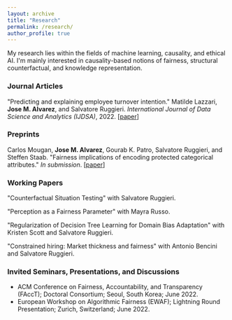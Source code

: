```yaml
---
layout: archive
title: "Research"
permalink: /research/
author_profile: true
---
```


My research lies within the fields of machine learning, causality, and ethical AI. I'm mainly interested in causality-based notions of fairness, structural counterfactual, and knowledge representation.

### Journal Articles 

"Predicting and explaining employee turnover intention." Matilde Lazzari, **Jose M. Alvarez**, and Salvatore Ruggieri. *International Journal of Data Science and Analytics (IJDSA)*, 2022. [[paper](https://link.springer.com/article/10.1007/s41060-022-00329-w)]

### Preprints

Carlos Mougan, **Jose M. Alvarez**, Gourab K. Patro, Salvatore Ruggieri, and Steffen Staab. "Fairness implications of encoding protected categorical attributes." *In submission*. [[paper](https://arxiv.org/abs/2201.11358)]

### Working Papers

"Counterfactual Situation Testing" with Salvatore Ruggieri.

"Perception as a Fairness Parameter" with Mayra Russo. 

"Regularization of Decision Tree Learning for Domain Bias Adaptation" with Kristen Scott and Salvatore Ruggieri.

"Constrained hiring: Market thickness and fairness" with Antonio Bencini and Salvatore Ruggieri.

### Invited Seminars, Presentations, and Discussions

- ACM Conference on Fairness, Accountability, and Transparency (FAccT); Doctoral Consortium; Seoul, South Korea; June 2022.
- European Workshop on Algorithmic Fairness (EWAF); Lightning Round Presentation; Zurich, Switzerland; June 2022.

<!-- {% if author.googlescholar %}
  You can also find my articles on <u><a href="{{author.googlescholar}}">my Google Scholar profile</a>.</u>
{% endif %}

{% include base_path %}

{% for post in site.publications reversed %}
  {% include archive-single.html %}
{% endfor %} -->
